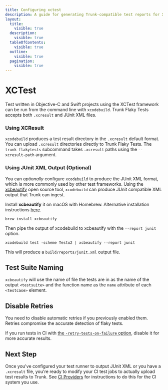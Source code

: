 ```yaml
---
title: Configuring xctest
description: A guide for generating Trunk-compatible test reports for XCode and xcodebuild
layout:
  title:
    visible: true
  description:
    visible: true
  tableOfContents:
    visible: true
  outline:
    visible: true
  pagination:
    visible: true
---
```


# XCTest

Test written in Objective-C and Swift projects using the XCTest framework can be run from the command line with `xcodebuild`. Trunk Flaky Tests accepts both `.xcresult` and JUnit XML files.

### Using XCResult

`xcodebuild` produces a test result directory in the `.xcresult` default format. You can upload `.xcresult` directories directly to Trunk Flaky Tests. The `trunk flakytests` subcommand takes `.xcresult` paths using the `--xcresult-path` argument.

### Using JUnit XML Output (Optional)

You can _optionally_ configure `xcodebuild` to produce the JUnit XML format, which is more commonly used by other test frameworks. Using the [xcbeautify](https://github.com/cpisciotta/xcbeautify) open source tool, `xcodebuild` can produce JUnit compatible XML output that Trunk can ingest.

Install **xcbeautify** it on macOS with Homebrew. Alternative installation instructions [here](https://github.com/cpisciotta/xcbeautify?tab=readme-ov-file#installation).

```shell
brew install xcbeautify
```

Then pipe the output of xcodebuild to xcbeautify with the `--report junit` option.

```shell
xcodebuild test -scheme Testo2 | xcbeautify --report junit 
```

This will produce a `build/reports/junit.xml` output file.

## Test Suite Naming

`xcbeautify` will use the name of file the tests are in as the name of the output `<testsuite>` and the function name as the `name` attribute of each `<testcase>` element.

## Disable Retries

You need to disable automatic retries if you previously enabled them. Retries compromise the accurate detection of flaky tests.

If you run tests in CI with [the `-retry-tests-on-failure` option](https://keith.github.io/xcode-man-pages/xcodebuild.1.html#retry-tests-on-failure), disable it for more accurate results.

## Next Step

Once you've configured your test runner to output JUnit XML or you have a `.xcresult` file, you're ready to modify your CI test jobs to actually upload test results to Trunk. See [CI Providers](../ci-providers/) for instructions to do this for the CI system you use.
